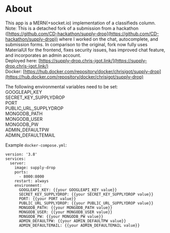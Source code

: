 # About

This app is a MERN(+socket.io) implementation of a classifieds column.  
Note: This is a detached fork of a submission from a hackathon ([https://github.com/CD-hackathon/supply-drop](https://github.com/CD-hackathon/supply-drop)) where I worked on the chat, autocomplete, and submission forms. In comparison to the original, fork now fully uses MaterialUI for the frontend, fixes security issues, has improved chat feature, and incorporates an admin account.  
Deployed here: [https://supply-drop.chris-igot.link/](https://supply-drop.chris-igot.link/)  
Docker: [https://hub.docker.com/repository/docker/chrisigot/supply-drop](https://hub.docker.com/repository/docker/chrisigot/supply-drop)

The following environmental variables need to be set:  
GOOGLEAPI_KEY  
SECRET_KEY_SUPPLYDROP  
PORT  
PUBLIC_URL_SUPPLYDROP  
MONGODB_PATH  
MONGODB_USER  
MONGODB_PW  
ADMIN_DEFAULTPW  
ADMIN_DEFAULTEMAIL

Example `docker-compose.yml`:

```
version: '3.8'
services:
  server:
    image: supply-drop
    ports:
      - 8000:8000
    restart: always
    environment:
      GOOGLEAPI_KEY: {{your GOOGLEAPI_KEY value}}
      SECRET_KEY_SUPPLYDROP: {{your SECRET_KEY_SUPPLYDROP value}}
      PORT: {{your PORT value}}
      PUBLIC_URL_SUPPLYDROP: {{your PUBLIC_URL_SUPPLYDROP value}}
      MONGODB_PATH: {{your MONGODB_PATH value}}
      MONGODB_USER: {{your MONGODB_USER value}}
      MONGODB_PW: {{your MONGODB_PW value}}
      ADMIN_DEFAULTPW: {{your ADMIN_DEFAULTPW value}}
      ADMIN_DEFAULTEMAIL: {{your ADMIN_DEFAULTEMAIL value}}
```
